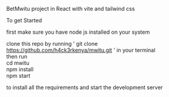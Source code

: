 BetMwitu project in React with vite and tailwind css

To get Started <br />

first make sure you have node js installed on your system <br />

clone this repo by running ' git clone https://github.com/h4ck3rkenya/mwitu.git ' in your terminal<br />
then run <br />
  cd mwitu <br/>
  npm install<br/>
  npm start<br/>

to install all the requirements  and start the development server<br />

